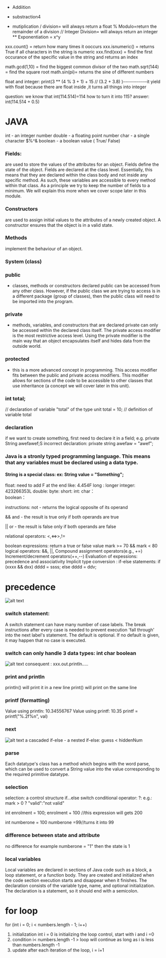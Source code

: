 + Addiition
- substraction4
* mutiplication
/ division= will always return a float
% Modulo=return the remainder of a division
// Integer Division= will always return an integer
** Exponentiation = x^y



xxx.count() = return how many times it ooccurs
xxx.isnumeric() = returns True if all characters in the string is numeric
xxx.find(xxx) = find the first occurance of the specific value in the string and returns an index


math.gcd(1,10) = find the biggest common divisor of the two
math.sqrt(144) = find the square root
math.sin(pi)= returns the sine of different numbers


float and integer:
print(3 ** (4 % 3 + 1) + 15 // (3.2 + 3.8) )------------it yield with float because there are float inside ,it turns all things into integer

question: we know that int(114.514)=114
how to turn it into 115?
answer: int(114.514 + 0.5)


# JAVA
int - an integer number 
double - a floating point number
char - a single character $%^&
boolean - a boolean value ( True/ False)

### Fields:
  are used to store the values of the attributes for an object. Fields define the state of the object.
    Fields are declared at the class level. Essentially, this means that they are declared within the class body and not inside any specific method. As such, these variables are accessible to every method within that class.  As a principle we try to keep the number of fields to a minimum. We will explain this more when we cover scope later in this module.

### Constructors
 are used to assign initial values to the attributes of a newly created object. A constructor ensures that the object is in a valid state.

### Methods
 implement the behaviour of an object.



### System (class)


### public 
-  classes, methods or constructors declared public can be accessed from any other class. However, if the public class we are trying to access is in a different package (group of classes), then the public class will need to be imported into the program.

### private
 - methods, variables, and constructors that are declared private can only be accessed within the declared class itself. The private access modifier is the most restrictive access level. Using the private modifier is the main way that an object encapsulates itself and hides data from the outside world.

### protected 
- this is a more advanced concept in programming. This access modifier fits between the public and private access modifiers. This modifier allows for sections of the code to be accessible to other classes that use inheritance (a concept we will cover later in this unit).

### int total;
 // declaration of variable "total" of the type unit
total = 10; // definition of variable total

### declaration
if we want to create something, first need to declare it in a field;
e.g. private String awefawef;S
incorrect declaration: private string awefaw = "awef";


### Java is a stronly typed programming language. This means that any variables must be declared using a data type.
#### String is a special class:  ex: String value = "Something";

float: need to add F at the end like: 4.454F
long : longer integer: 423266353L
double: 
byte:
short:
int: 
char：    
boolean：

instructions:
not - returns the logical opposite of its operand 

&&   and - the result is true only if both operands are true

||     or - the result is false only if both operands are false

relational operators: <,<=>>,!=

boolean expressions: return a true or false value
mark >= 70 && mark < 80
logical operators: &&, ||,
Compound assignment operators(e.g., +=)
Increment/decrement operators(++,--)
Evaluation of expessions: precedence and associativity
Implicit type conversion :
if-else statements: 
if (xxxx && dxx)
  dddd = ssss;
else
  dddd = ddv; 

# precedence
![alt text](image.png)
### switch statement:
A switch statement can have many number of case labels.
The break instructions after every case is needed to prevent execution 'fall through' into  the next label's statement.
The default is optional. If no  default is given, it may happen that no case is executed.
### switch can only handle 3 data types: int char boolean

![alt text](image-1.png)
consequent : xxx.out.println..... 

### print and println
println() will print it in a new line
print() will print on the same line

### printf (formatting)
Value using println: 10.34556767
Value using printf: 10.35
printf = printf("%.2f%n", val)

### next
![alt text](image-2.png)
a cascaded if-else -
a nested if-else: guess < hiddenNum

### parse
Each datatype's class has a method which begins with the word parse, which can be used to convert a String value into the value corresponding to the required primitive datatype.

### selection
selection: a control structure
if...else
switch
conditional operator: ?:
e.g.: mark > 0 ? "valid":"not valid"



int enrolment = 100;
enrolment + 100 //this expression will gets 200

int numberone = 100
numberone =99//turns it into 99

### difference between state and attribute
no difference 
for example numberone = "1" then the state is 1


### local variables
Local variables are declared in sections of Java code such as a block, a loop statement, or a function body. They are created and initialized when the code section execution starts and disappear when it finishes. The declaration consists of the variable type, name, and optional initialization. The declaration is a statement, so it should end with a semicolon. 



# for loop
for (int i = 0; i < numbers.length - 1; i++)
1. initialization 
int i =  0  is initializing the loop control, start with i and i =0
2. condition i< numbers.length -1 >
loop will continue as long as i is less than numbers.length -1
3. update
after each iteration of the loop, i = i+1